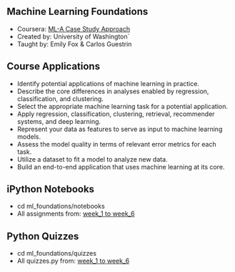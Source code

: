 ## Machine Learning Foundations

 - Coursera: [ML-A Case Study Approach](https://goo.gl/ROcjc8)
 - Created by: University of Washington`
 - Taught by: Emily Fox & Carlos Guestrin
 

## Course Applications
  
 - Identify potential applications of machine learning in practice.  
 - Describe the core differences in analyses enabled by regression, classification, and clustering.
 - Select the appropriate machine learning task for a potential application.  
 - Apply regression, classification, clustering, retrieval, recommender systems, and deep learning.
 - Represent your data as features to serve as input to machine learning models. 
 - Assess the model quality in terms of relevant error metrics for each task.
 - Utilize a dataset to fit a model to analyze new data.
 - Build an end-to-end application that uses machine learning at its core.  

## iPython Notebooks

 - cd ml_foundations/notebooks
 - All assignments from: [week_1 to week_6](https://gitlab.com/nadyaK/ml_foundations/tree/master/notebooks)

## Python Quizzes

 - cd ml_foundations/quizzes
 - All quizzes.py from: [week_1 to week_6](https://gitlab.com/nadyaK/ml_foundations/tree/master/quizzes)
